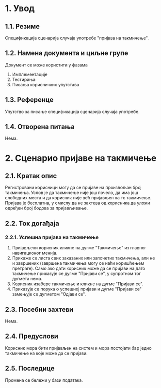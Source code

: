 # 1. Увод

## 1.1. Резиме

Спецификација сценарија случаја употребе "пријава на такмичење".

## 1.2. Намена документа и циљне групе

Документ се може користити у фазама

1. Имплементације
2. Тестирања
3. Писања корисничких упутстава

## 1.3. Референце

Упутство за писање спецификација сценарија случаја употребе.

## 1.4. Отворена питања

Нема.

# 2. Сценарио пријаве на такмичење

## 2.1. Кратак опис

Регистровани корисници могу да се пријаве на произвољан број такмичења. Услов је да такмичење није још почело, да има још слободних места и да корисник није већ пријављен на то такмичење. Пријава је бесплатна, у смислу да не захтева од корисника да уложи одређен број бодова за пријављивање.

## 2.2. Ток догађаја

### 2.2.1. Успешна пријава на такмичење

1. Пријављени корисник кликне на дугме "Такмичење" из главног навигационог менија.
2. Прикаже се листа свих заказаних или започетих такмичења, али не и завршених (завршена такмичења могу се наћи коришћењем претраге). Само ако дати корисник може да се пријави на дато такмичење приказује се дугме "Пријави се", у супротном тог дугмета нема.
3. Корисник изабере такмичење и кликне на дугме "Пријави се".
4. Приказује се порука о успешној пријави и дугме "Пријави се" замењује се дугметом "Одјави се".

## 2.3. Посебни захтеви

Нема.

## 2.4. Предуслови

Корисник мора бити пријављен на систем и мора постојати бар једно такмичење на које може да се пријави.

## 2.5. Последице

Промена се бележи у бази података.
